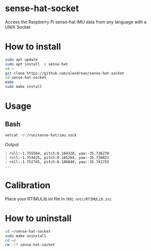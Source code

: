 # sense-hat-socket
Access the Raspberry Pi sense-hat IMU data from any language with a UNIX Socket

# How to install
```bash
sudo apt update
sudo apt install -y sense-hat
cd ~
git clone https://github.com/alexdrean/sense-hat-socket
cd sense-hat-socket
make
sudo make install
```

# Usage
## Bash
```bash
netcat -U /run/sense-hat/imu.sock
```

Output
```
: roll:-1.755584, pitch:0.184328, yaw:-35.736270
: roll:-1.754425, pitch:0.185284, yaw:-35.738821
: roll:-1.752745, pitch:0.186840, yaw:-35.741755
...
```

# Calibration
Place your RTIMULib.ini file in /etc
`/etc/RTIMULib.ini`

# How to uninstall
```bash
cd ~/sense-hat-socket
sudo make uninstall
cd ~/
rm -rf sense-hat-socket
```
